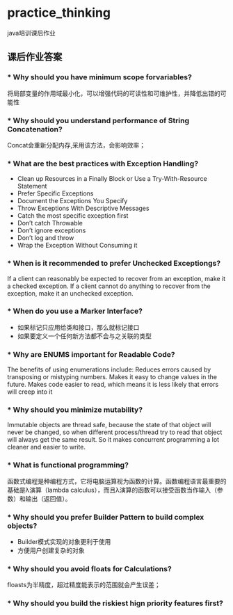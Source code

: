 # practice_thinking
java培训课后作业

## 课后作业答案
### * Why should you have minimum scope forvariables?
将局部变量的作用域最小化，可以增强代码的可读性和可维护性，并降低出错的可能性
### * Why should you understand performance of String Concatenation?
Concat会重新分配内存,采用该方法，会影响效率；
### * What are the best practices with Exception Handling?
+ Clean up Resources in a Finally Block or Use a Try-With-Resource Statement
+ Prefer Specific Exceptions
+ Document the Exceptions You Specify
+ Throw Exceptions With Descriptive Messages
+ Catch the most specific exception first
+ Don’t catch Throwable
+ Don’t ignore exceptions
+ Don’t log and throw
+ Wrap the Exception Without Consuming it
### * When is it recommended to prefer Unchecked Exceptiongs?
If a client can reasonably be expected to recover from an exception, make it a checked exception. If a client cannot do anything to recover from the exception, make it an unchecked exception.
### * When do you use a Marker Interface?
+ 如果标记只应用给类和接口，那么就标记接口
+ 如果要定义一个任何新方法都不会与之关联的类型
### * Why are ENUMS important for Readable Code?
The benefits of using enumerations include: Reduces errors caused by transposing or mistyping numbers. Makes it easy to change values in the future. Makes code easier to read, which means it is less likely that errors will creep into it
### * Why should you minimize mutability?
Immutable objects are thread safe, because the state of that object will never be changed, so when different process/thread try to read that object will always get the same result. So it makes concurrent programming a lot cleaner and easier to write.
### * What is functional programming?
函数式编程是种编程方式，它将电脑运算视为函数的计算。函数编程语言最重要的基础是λ演算（lambda calculus），而且λ演算的函数可以接受函数当作输入（参数）和输出（返回值）。
### * Why should you prefer Builder Pattern to build complex objects?
+ Builder模式实现的对象更利于使用
+ 方便用户创建复杂的对象
### * Why should you avoid floats for Calculations?
floasts为半精度，超过精度能表示的范围就会产生误差；
### * Why should you build the riskiest hign priority features first?

